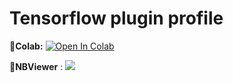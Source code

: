 # Tensorflow plugin profile
🔹**Colab:**  [![Open In Colab](https://colab.research.google.com/assets/colab-badge.svg)](https://colab.research.google.com/github/ashishpatel26/Tensorflow_plugin_profile/blob/main/Mnist_Tensorflow_Plugin_Profile_Example.ipynb)

🔹**NBViewer** : [![](https://user-images.githubusercontent.com/2791223/29387450-e5654c72-8294-11e7-95e4-090419520edb.png)](https://nbviewer.org/github/ashishpatel26/Tensorflow_plugin_profile/blob/main/Mnist_Tensorflow_Plugin_Profile_Example.ipynb)
